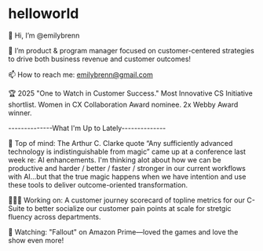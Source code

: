 # helloworld

👋 Hi, I’m @emilybrenn

🦄 I’m product & program manager focused on customer-centered strategies to drive both business revenue and customer outcomes!

📫 How to reach me: emilybrenn@gmail.com

🏆 2025 "One to Watch in Customer Success." Most Innovative CS Initiative shortlist. Women in CX Collaboration Award nominee. 2x Webby Award winner.



--------------What I'm Up to Lately--------------

🎩 Top of mind: The Arthur C. Clarke quote “Any sufficiently advanced technology is indistinguishable from magic” came up at a conference last week re: AI enhancements. I'm thinking alot about how we can be productive and harder / better / faster / stronger in our current workflows with AI…but that the true magic happens when we have intention and use these tools to deliver outcome-oriented transformation.
  
👩🏻‍💻 Working on: A customer journey scorecard of topline metrics for our C-Suite to better socialize our customer pain points at scale for stretgic fluency across departments.

🍿 Watching: "Fallout" on Amazon Prime—loved the games and love the show even more!
